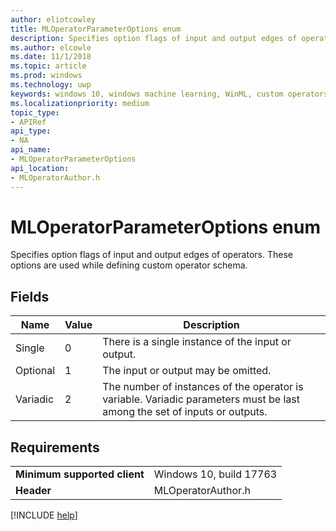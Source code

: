 ```yaml
---
author: eliotcowley
title: MLOperatorParameterOptions enum
description: Specifies option flags of input and output edges of operators.
ms.author: elcowle
ms.date: 11/1/2018
ms.topic: article
ms.prod: windows
ms.technology: uwp
keywords: windows 10, windows machine learning, WinML, custom operators, MLOperatorParameterOptions
ms.localizationpriority: medium
topic_type:
- APIRef
api_type:
- NA
api_name:
- MLOperatorParameterOptions
api_location:
- MLOperatorAuthor.h
---
```


# MLOperatorParameterOptions enum

Specifies option flags of input and output edges of operators. These options are used while defining custom operator schema.

## Fields

| Name | Value | Description |
|------|-------|-------------|
| Single | 0 | There is a single instance of the input or output. |
| Optional | 1 | The input or output may be omitted. |
| Variadic | 2 | The number of instances of the operator is variable. Variadic parameters must be last among the set of inputs or outputs. |

## Requirements

| | |
|-|-|
| **Minimum supported client** | Windows 10, build 17763 |
| **Header** | MLOperatorAuthor.h |

[!INCLUDE [help](../includes/get-help.md)]
